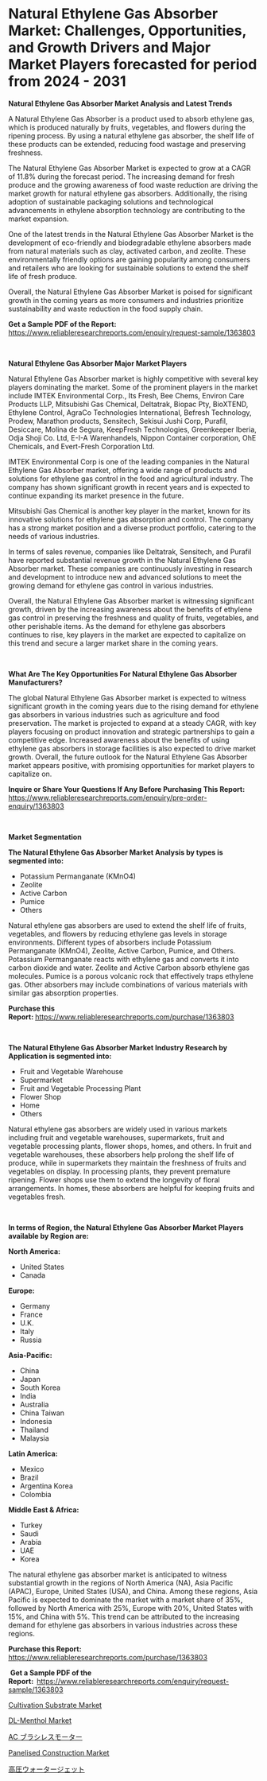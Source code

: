 <p><h1>Natural Ethylene Gas Absorber Market: Challenges, Opportunities, and Growth Drivers and Major Market Players forecasted for period from 2024 - 2031</h1></p><p><strong>Natural Ethylene Gas Absorber Market Analysis and Latest Trends</strong></p>
<p><p>A Natural Ethylene Gas Absorber is a product used to absorb ethylene gas, which is produced naturally by fruits, vegetables, and flowers during the ripening process. By using a natural ethylene gas absorber, the shelf life of these products can be extended, reducing food wastage and preserving freshness.</p><p>The Natural Ethylene Gas Absorber Market is expected to grow at a CAGR of 11.8% during the forecast period. The increasing demand for fresh produce and the growing awareness of food waste reduction are driving the market growth for natural ethylene gas absorbers. Additionally, the rising adoption of sustainable packaging solutions and technological advancements in ethylene absorption technology are contributing to the market expansion.</p><p>One of the latest trends in the Natural Ethylene Gas Absorber Market is the development of eco-friendly and biodegradable ethylene absorbers made from natural materials such as clay, activated carbon, and zeolite. These environmentally friendly options are gaining popularity among consumers and retailers who are looking for sustainable solutions to extend the shelf life of fresh produce.</p><p>Overall, the Natural Ethylene Gas Absorber Market is poised for significant growth in the coming years as more consumers and industries prioritize sustainability and waste reduction in the food supply chain.</p></p>
<p><strong>Get a Sample PDF of the Report:&nbsp;</strong> <a href="https://www.reliableresearchreports.com/enquiry/request-sample/1363803">https://www.reliableresearchreports.com/enquiry/request-sample/1363803</a></p>
<p>&nbsp;</p>
<p><strong>Natural Ethylene Gas Absorber Major Market Players</strong></p>
<p><p>Natural Ethylene Gas Absorber market is highly competitive with several key players dominating the market. Some of the prominent players in the market include IMTEK Environmental Corp., Its Fresh, Bee Chems, Environ Care Products LLP, Mitsubishi Gas Chemical, Deltatrak, Biopac Pty, BioXTEND, Ethylene Control, AgraCo Technologies International, Befresh Technology, Prodew, Marathon products, Sensitech, Sekisui Jushi Corp, Purafil, Desiccare, Molina de Segura, KeepFresh Technologies, Greenkeeper Iberia, Odja Shoji Co. Ltd, E-I-A Warenhandels, Nippon Container corporation, OhE Chemicals, and Evert-Fresh Corporation Ltd.</p><p>IMTEK Environmental Corp is one of the leading companies in the Natural Ethylene Gas Absorber market, offering a wide range of products and solutions for ethylene gas control in the food and agricultural industry. The company has shown significant growth in recent years and is expected to continue expanding its market presence in the future.</p><p>Mitsubishi Gas Chemical is another key player in the market, known for its innovative solutions for ethylene gas absorption and control. The company has a strong market position and a diverse product portfolio, catering to the needs of various industries.</p><p>In terms of sales revenue, companies like Deltatrak, Sensitech, and Purafil have reported substantial revenue growth in the Natural Ethylene Gas Absorber market. These companies are continuously investing in research and development to introduce new and advanced solutions to meet the growing demand for ethylene gas control in various industries.</p><p>Overall, the Natural Ethylene Gas Absorber market is witnessing significant growth, driven by the increasing awareness about the benefits of ethylene gas control in preserving the freshness and quality of fruits, vegetables, and other perishable items. As the demand for ethylene gas absorbers continues to rise, key players in the market are expected to capitalize on this trend and secure a larger market share in the coming years.</p></p>
<p>&nbsp;</p>
<p><strong>What Are The Key Opportunities For Natural Ethylene Gas Absorber Manufacturers?</strong></p>
<p><p>The global Natural Ethylene Gas Absorber market is expected to witness significant growth in the coming years due to the rising demand for ethylene gas absorbers in various industries such as agriculture and food preservation. The market is projected to expand at a steady CAGR, with key players focusing on product innovation and strategic partnerships to gain a competitive edge. Increased awareness about the benefits of using ethylene gas absorbers in storage facilities is also expected to drive market growth. Overall, the future outlook for the Natural Ethylene Gas Absorber market appears positive, with promising opportunities for market players to capitalize on.</p></p>
<p><strong>Inquire or Share Your Questions If Any Before Purchasing This Report:</strong> <a href="https://www.reliableresearchreports.com/enquiry/pre-order-enquiry/1363803">https://www.reliableresearchreports.com/enquiry/pre-order-enquiry/1363803</a></p>
<p>&nbsp;</p>
<p><strong>Market Segmentation</strong></p>
<p><strong>The Natural Ethylene Gas Absorber Market Analysis by types is segmented into:</strong></p>
<p><ul><li>Potassium Permanganate (KMnO4)</li><li>Zeolite</li><li>Active Carbon</li><li>Pumice</li><li>Others</li></ul></p>
<p><p>Natural ethylene gas absorbers are used to extend the shelf life of fruits, vegetables, and flowers by reducing ethylene gas levels in storage environments. Different types of absorbers include Potassium Permanganate (KMnO4), Zeolite, Active Carbon, Pumice, and Others. Potassium Permanganate reacts with ethylene gas and converts it into carbon dioxide and water. Zeolite and Active Carbon absorb ethylene gas molecules. Pumice is a porous volcanic rock that effectively traps ethylene gas. Other absorbers may include combinations of various materials with similar gas absorption properties.</p></p>
<p><strong>Purchase this Report:&nbsp;</strong><a href="https://www.reliableresearchreports.com/purchase/1363803">https://www.reliableresearchreports.com/purchase/1363803</a></p>
<p>&nbsp;</p>
<p><strong>The Natural Ethylene Gas Absorber Market Industry Research by Application is segmented into:</strong></p>
<p><ul><li>Fruit and Vegetable Warehouse</li><li>Supermarket</li><li>Fruit and Vegetable Processing Plant</li><li>Flower Shop</li><li>Home</li><li>Others</li></ul></p>
<p><p>Natural ethylene gas absorbers are widely used in various markets including fruit and vegetable warehouses, supermarkets, fruit and vegetable processing plants, flower shops, homes, and others. In fruit and vegetable warehouses, these absorbers help prolong the shelf life of produce, while in supermarkets they maintain the freshness of fruits and vegetables on display. In processing plants, they prevent premature ripening. Flower shops use them to extend the longevity of floral arrangements. In homes, these absorbers are helpful for keeping fruits and vegetables fresh.</p></p>
<p>&nbsp;</p>
<p><strong>In terms of Region, the Natural Ethylene Gas Absorber Market Players available by Region are:</strong></p>
<p>
    <p> <strong> North America: </strong>
        <ul>
            <li>United States</li>
            <li>Canada</li>
        </ul>
        </p> 
    <p> <strong> Europe: </strong>
        <ul>
            <li>Germany</li>
            <li>France</li>
            <li>U.K.</li>
            <li>Italy</li>
            <li>Russia</li>
        </ul>
        </p> 
    <p> <strong> Asia-Pacific: </strong>
        <ul>
            <li>China</li>
            <li>Japan</li>
            <li>South Korea</li>
            <li>India</li>
            <li>Australia</li>
            <li>China Taiwan</li>
            <li>Indonesia</li>
            <li>Thailand</li>
            <li>Malaysia</li>
        </ul>
        </p> 
    <p> <strong> Latin America: </strong>
        <ul>
            <li>Mexico</li>
            <li>Brazil</li>
            <li>Argentina Korea</li>
            <li>Colombia</li>
        </ul>
        </p> 
    <p> <strong> Middle East & Africa: </strong>
        <ul>
            <li>Turkey</li>
            <li>Saudi</li>
            <li>Arabia</li>
            <li>UAE</li>
            <li>Korea</li>
        </ul>
    </p>
    </p>
<p><p>The natural ethylene gas absorber market is anticipated to witness substantial growth in the regions of North America (NA), Asia Pacific (APAC), Europe, United States (USA), and China. Among these regions, Asia Pacific is expected to dominate the market with a market share of 35%, followed by North America with 25%, Europe with 20%, United States with 15%, and China with 5%. This trend can be attributed to the increasing demand for ethylene gas absorbers in various industries across these regions.</p></p>
<p><strong>Purchase this Report: </strong><a href="https://www.reliableresearchreports.com/purchase/1363803">https://www.reliableresearchreports.com/purchase/1363803</a></p>
<p>&nbsp;<strong>Get a Sample PDF of the Report:&nbsp;&nbsp;</strong><a href="https://www.reliableresearchreports.com/enquiry/request-sample/1363803">https://www.reliableresearchreports.com/enquiry/request-sample/1363803</a></p>
<p><strong></strong></p>
<p><p><a href="https://github.com/jodemen/Market-Research-Report-List-1/blob/main/cultivation-substrate-market.md">Cultivation Substrate Market</a></p><p><a href="https://issuu.com/reportprime-2/docs/dl-menthol-market-size-2030.pptx">DL-Menthol Market</a></p><p><a href="https://github.com/dzy793153605/Market-Research-Report-List-1/blob/main/6832017192344.md">AC ブラシレスモーター</a></p><p><a href="https://github.com/jj19131/Market-Research-Report-List-1/blob/main/panelised-construction-market.md">Panelised Construction Market</a></p><p><a href="https://github.com/oafhukehf4709715/Market-Research-Report-List-1/blob/main/3468136192343.md">高圧ウォータージェット</a></p></p>